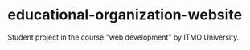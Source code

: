 # educational-organization-website
Student project in the course "web development" by ITMO University.